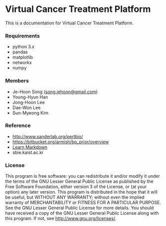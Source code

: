# Virtual Cancer Treatment Platform #
This is a documentation for Virtual Cancer Treatment Platform. 


### Requirements ###
* python 3.x 
* pandas
* matplotlib
* networkx
* numpy


### Members ###
* Je-Hoon Song (song.jehoon@gmail.com)
* Young-Hyun Han 
* Jong-Hoon Lee 
* Dae-Won Lee
* Sun-Myeong Kim 


### Reference ###
* http://www.sanderlab.org/pertbio/
* https://bitbucket.org/armish/bp_prior/overview
* [Learn Markdown](https://bitbucket.org/tutorials/markdowndemo)
* sbie.kaist.ac.kr


### License ###
This program is free software: you can redistribute it and/or modify it under the terms of the GNU Lesser General Public License as published by the Free Software Foundation, either version 3 of the License, or (at your option) any later version.
This program is distributed in the hope that it will be useful, but WITHOUT ANY WARRANTY; without even the implied warranty of MERCHANTABILITY or FITNESS FOR A PARTICULAR PURPOSE. See the GNU Lesser General Public License for more details.
You should have received a copy of the GNU Lesser General Public License along with this program. If not, see http://www.gnu.org/licenses/.
